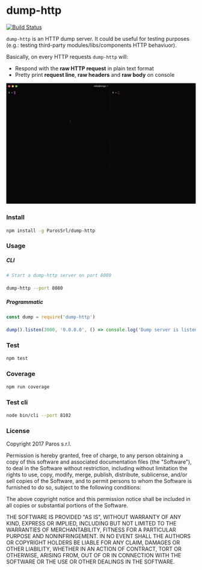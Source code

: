 dump-http
=========

[![Build Status](https://img.shields.io/travis/ParosSrl/dump-http.svg)](https://travis-ci.org/ParosSrl/dump-http)

`dump-http` is an HTTP dump server. It could be useful for testing purposes (e.g.: testing third-party modules/libs/components HTTP behaviuor).

Basically, on every HTTP requests `dump-http` will:

- Respond with the **raw HTTP request** in plain text format
- Pretty print **request line**, **raw headers** and **raw body** on console

<p align="center">
  <img src="docs/demo.gif">
</p>

### Install

```bash
npm install -g ParosSrl/dump-http
```

### Usage

##### CLI

```bash
# Start a dump-http server on port 8080

dump-http --port 8080
```

##### Programmatic

```js
const dump = require('dump-http')

dump().listen(3000, '0.0.0.0', () => console.log('Dump server is listening in port 0.0.0.0:3000'))
```

### Test

```bash
npm test
```

### Coverage

```bash
npm run coverage
```

### Test cli

```bash
node bin/cli --port 8102
```

### License

Copyright 2017 Paros s.r.l.

Permission is hereby granted, free of charge, to any person obtaining a copy of this software and associated documentation files (the "Software"), to deal in the Software without restriction, including without limitation the rights to use, copy, modify, merge, publish, distribute, sublicense, and/or sell copies of the Software, and to permit persons to whom the Software is furnished to do so, subject to the following conditions:

The above copyright notice and this permission notice shall be included in all copies or substantial portions of the Software.

THE SOFTWARE IS PROVIDED "AS IS", WITHOUT WARRANTY OF ANY KIND, EXPRESS OR IMPLIED, INCLUDING BUT NOT LIMITED TO THE WARRANTIES OF MERCHANTABILITY, FITNESS FOR A PARTICULAR PURPOSE AND NONINFRINGEMENT. IN NO EVENT SHALL THE AUTHORS OR COPYRIGHT HOLDERS BE LIABLE FOR ANY CLAIM, DAMAGES OR OTHER LIABILITY, WHETHER IN AN ACTION OF CONTRACT, TORT OR OTHERWISE, ARISING FROM, OUT OF OR IN CONNECTION WITH THE SOFTWARE OR THE USE OR OTHER DEALINGS IN THE SOFTWARE.
